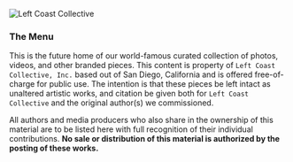 ![Left Coast Collective](https://raw.githubusercontent.com/LeftCoastCollective/branding/master/signature.jpg)

### The Menu

This is the future home of our world-famous curated collection of photos, videos, and other branded pieces. This content is property of `Left Coast Collective, Inc.` based out of San Diego, California and is offered free-of-charge for public use. The intention is that these pieces be left intact as unaltered artistic works, and citation be given both for `Left Coast Collective` and the original author(s) we commissioned.

All authors and media producers who also share in the ownership of this material are to be listed here with full recognition of their individual contributions. **No sale or distribution of this material is authorized by the posting of these works.**

